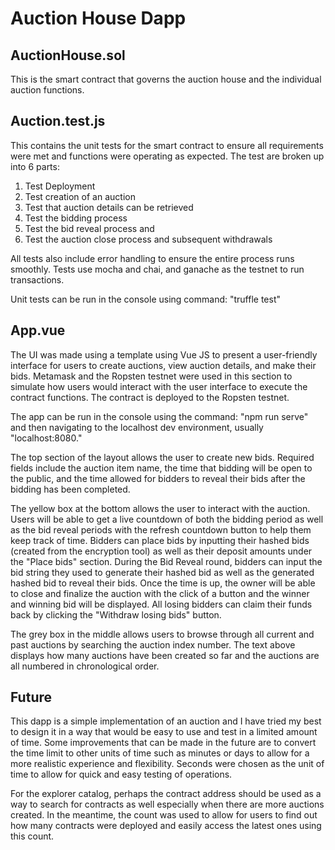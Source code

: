 # Auction House Dapp
  
## AuctionHouse.sol
This is the smart contract that governs the auction house and the individual auction functions.

## Auction.test.js
This contains the unit tests for the smart contract to ensure all requirements were met and functions were operating as expected.
The test are broken up into 6 parts:
1. Test Deployment
2. Test creation of an auction
3. Test that auction details can be retrieved
4. Test the bidding process
5. Test the bid reveal process and
6. Test the auction close process and subsequent withdrawals

All tests also include error handling to ensure the entire process runs smoothly.  Tests use mocha and chai, and ganache as the testnet to run transactions.

Unit tests can be run in the console using command: "truffle test"

## App.vue
The UI was made using a template using Vue JS to present a user-friendly interface for users to create auctions, view auction details, and make their bids.  Metamask and the Ropsten testnet were used in this section to simulate how users would interact with the user interface to execute the contract functions.  The contract is deployed to the Ropsten testnet.

The app can be run in the console using the command: "npm run serve"
and then navigating to the localhost dev environment, usually "localhost:8080."

The top section of the layout allows the user to create new bids.  Required fields include the auction item name, the time that bidding will be open to the public, and the time allowed for bidders to reveal their bids after the bidding has been completed.

The yellow box at the bottom allows the user to interact with the auction.  Users will be able to get a live countdown of both the bidding period as well as the bid reveal periods with the refresh countdown button to help them keep track of time.  Bidders can place bids by inputting their hashed bids (created from the encryption tool) as well as their deposit amounts under the "Place bids" section.  During the Bid Reveal round, bidders can input the bid string they used to generate their hashed bid as well as the generated hashed bid to reveal their bids.  Once the time is up, the owner will be able to close and finalize the auction with the click of a button and the winner and winning bid will be displayed.  All losing bidders can claim their funds back by clicking the "Withdraw losing bids" button.

The grey box in the middle allows users to browse through all current and past auctions by searching the auction index number.  The text above displays how many auctions have been created so far and the auctions are all numbered in chronological order.

## Future
This dapp is a simple implementation of an auction and I have tried my best to design it in a way that would be easy to use and test in a limited amount of time.  Some improvements that can be made in the future are to convert the time limit to other units of time such as minutes or days to allow for a more realistic experience and flexibility.  Seconds were chosen as the unit of time to allow for quick and easy testing of operations.

For the explorer catalog, perhaps the contract address should be used as a way to search for contracts as well especially when there are more auctions created.  In the meantime, the count was used to allow for users to find out how many contracts were deployed and easily access the latest ones using this count.
